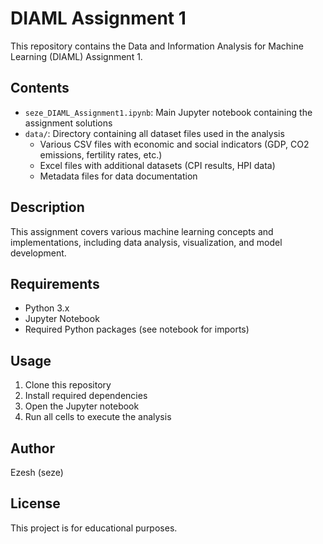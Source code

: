 # DIAML Assignment 1

This repository contains the Data and Information Analysis for Machine Learning (DIAML) Assignment 1.

## Contents

- `seze_DIAML_Assignment1.ipynb`: Main Jupyter notebook containing the assignment solutions
- `data/`: Directory containing all dataset files used in the analysis
  - Various CSV files with economic and social indicators (GDP, CO2 emissions, fertility rates, etc.)
  - Excel files with additional datasets (CPI results, HPI data)
  - Metadata files for data documentation

## Description

This assignment covers various machine learning concepts and implementations, including data analysis, visualization, and model development.

## Requirements

- Python 3.x
- Jupyter Notebook
- Required Python packages (see notebook for imports)

## Usage

1. Clone this repository
2. Install required dependencies
3. Open the Jupyter notebook
4. Run all cells to execute the analysis

## Author

Ezesh (seze)

## License

This project is for educational purposes.